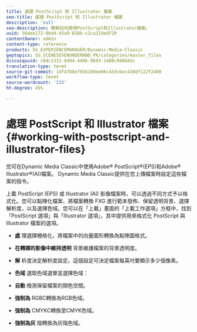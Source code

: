 ```yaml
---
title: 處理 PostScript 和 Illustrator 檔案
seo-title: 處理 PostScript 和 Illustrator 檔案
description: 'null'
seo-description: 瞭解如何使用PostScript和Illustrator檔案。
uuid: 36dee172-8bd4-45a9-820b-c2ca319edf20
contentOwner: admin
content-type: reference
products: SG_EXPERIENCEMANAGER/Dynamic-Media-Classic
geptopics: SG_SCENESEVENONDEMAND_PK/categories/master_files
discoiquuid: c04c1331-8d94-449b-9693-1488c94084dc
translation-type: tm+mt
source-git-commit: 1df4f88ef856160ee06c43dc6ec430df122f2408
workflow-type: tm+mt
source-wordcount: '215'
ht-degree: 45%

---
```



# 處理 PostScript 和 Illustrator 檔案{#working-with-postscript-and-illustrator-files}

您可在Dynamic Media Classic中使用Adobe® PostScript®(EPS)和Adobe® Illustrator®(AI)檔案。 Dynamic Media Classic提供在您上傳檔案時設定這些檔案的指令。

上載 PostScript (EPS) 或 Illustrator (AI) 影像檔案時，可以透過不同方式予以格式化。您可以點陣化檔案、將檔案轉換 FXG 進行範本發佈、保留透明背景、選擇解析度，以及選擇色域。您可以在「上載」畫面的「上載工作選項」方框中，找到「PostScript 選項」與「Illustrator 選項」，其中提供用來格式化 PostScript 與 Illustrator 檔案的選項。

* **處**
理選擇柵格化，將檔案中的向量圖形轉換為點陣圖格式。

* **在轉譯的影像中維持透明**
背景維護檔案的背景透明度。

* **解**
析度決定解析度設定。這個設定可決定檔案每英吋要顯示多少個像素。

* **色域**
選取色域選單並選擇色域：

* **自動**
檢測保留檔案的顏色空間。

* **強制為**
RGBC轉換為RGB色域。

* **強制為**
CMYKC轉換至CMYK色域。

* **強制為灰**
階轉換為灰階色域。
